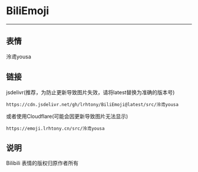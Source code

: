 # BiliEmoji
---
## 表情
泠鸢yousa
## 链接
jsdelivr(推荐，为防止更新导致图片失效，请将latest替换为准确的版本号)
```
https://cdn.jsdelivr.net/gh/lrhtony/BiliEmoji@latest/src/泠鸢yousa
```
或者使用Cloudflare(可能会因更新导致图片无法显示)
```
https://emoji.lrhtony.cn/src/泠鸢yousa
```
## 说明
Bilibili 表情的版权归原作者所有
